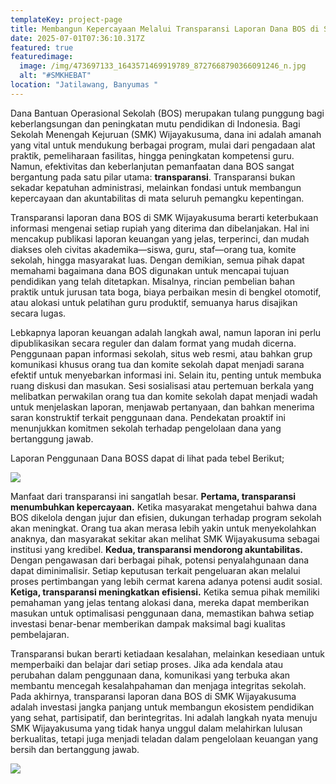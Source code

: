 ```yaml
---
templateKey: project-page
title: Membangun Kepercayaan Melalui Transparansi Laporan Dana BOS di SMK Wijayakusuma
date: 2025-07-01T07:36:10.317Z
featured: true
featuredimage:
  image: /img/473697133_1643571469919789_8727668790366091246_n.jpg
  alt: "#SMKHEBAT"
location: "Jatilawang, Banyumas "
---
```

Dana Bantuan Operasional Sekolah (BOS) merupakan tulang punggung bagi keberlangsungan dan peningkatan mutu pendidikan di Indonesia. Bagi Sekolah Menengah Kejuruan (SMK) Wijayakusuma, dana ini adalah amanah yang vital untuk mendukung berbagai program, mulai dari pengadaan alat praktik, pemeliharaan fasilitas, hingga peningkatan kompetensi guru. Namun, efektivitas dan keberlanjutan pemanfaatan dana BOS sangat bergantung pada satu pilar utama: **transparansi**. Transparansi bukan sekadar kepatuhan administrasi, melainkan fondasi untuk membangun kepercayaan dan akuntabilitas di mata seluruh pemangku kepentingan.

Transparansi laporan dana BOS di SMK Wijayakusuma berarti keterbukaan informasi mengenai setiap rupiah yang diterima dan dibelanjakan. Hal ini mencakup publikasi laporan keuangan yang jelas, terperinci, dan mudah diakses oleh civitas akademika—siswa, guru, staf—orang tua, komite sekolah, hingga masyarakat luas. Dengan demikian, semua pihak dapat memahami bagaimana dana BOS digunakan untuk mencapai tujuan pendidikan yang telah ditetapkan. Misalnya, rincian pembelian bahan praktik untuk jurusan tata boga, biaya perbaikan mesin di bengkel otomotif, atau alokasi untuk pelatihan guru produktif, semuanya harus disajikan secara lugas.

Lebkapnya laporan keuangan adalah langkah awal, namun laporan ini perlu dipublikasikan secara reguler dan dalam format yang mudah dicerna. Penggunaan papan informasi sekolah, situs web resmi, atau bahkan grup komunikasi khusus orang tua dan komite sekolah dapat menjadi sarana efektif untuk menyebarkan informasi ini. Selain itu, penting untuk membuka ruang diskusi dan masukan. Sesi sosialisasi atau pertemuan berkala yang melibatkan perwakilan orang tua dan komite sekolah dapat menjadi wadah untuk menjelaskan laporan, menjawab pertanyaan, dan bahkan menerima saran konstruktif terkait penggunaan dana. Pendekatan proaktif ini menunjukkan komitmen sekolah terhadap pengelolaan dana yang bertanggung jawab.

L﻿aporan Penggunaan Dana BOSS dapat di lihat pada tebel Berikut;

![](/img/whatsapp-image-2025-07-15-at-10.34.07.jpeg)



Manfaat dari transparansi ini sangatlah besar. **Pertama, transparansi menumbuhkan kepercayaan.** Ketika masyarakat mengetahui bahwa dana BOS dikelola dengan jujur dan efisien, dukungan terhadap program sekolah akan meningkat. Orang tua akan merasa lebih yakin untuk menyekolahkan anaknya, dan masyarakat sekitar akan melihat SMK Wijayakusuma sebagai institusi yang kredibel. **Kedua, transparansi mendorong akuntabilitas.** Dengan pengawasan dari berbagai pihak, potensi penyalahgunaan dana dapat diminimalisir. Setiap keputusan terkait pengeluaran akan melalui proses pertimbangan yang lebih cermat karena adanya potensi audit sosial. **Ketiga, transparansi meningkatkan efisiensi.** Ketika semua pihak memiliki pemahaman yang jelas tentang alokasi dana, mereka dapat memberikan masukan untuk optimalisasi penggunaan dana, memastikan bahwa setiap investasi benar-benar memberikan dampak maksimal bagi kualitas pembelajaran.

Transparansi bukan berarti ketiadaan kesalahan, melainkan kesediaan untuk memperbaiki dan belajar dari setiap proses. Jika ada kendala atau perubahan dalam penggunaan dana, komunikasi yang terbuka akan membantu mencegah kesalahpahaman dan menjaga integritas sekolah. Pada akhirnya, transparansi laporan dana BOS di SMK Wijayakusuma adalah investasi jangka panjang untuk membangun ekosistem pendidikan yang sehat, partisipatif, dan berintegritas. Ini adalah langkah nyata menuju SMK Wijayakusuma yang tidak hanya unggul dalam melahirkan lulusan berkualitas, tetapi juga menjadi teladan dalam pengelolaan keuangan yang bersih dan bertanggung jawab.

![](/img/dsc01072.jpg)